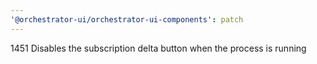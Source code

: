```yaml
---
'@orchestrator-ui/orchestrator-ui-components': patch
---
```


1451 Disables the subscription delta button when the process is running
